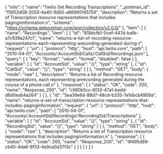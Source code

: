 {
  "info": {
    "name": "Twilio Get Recording Transcriptions",
    "_postman_id": "f5952d08-2053-4a40-9d50-a86960145756",
    "description": "Returns a set of Transcription resource representations that includes pagingninformation.n",
    "schema": "https://schema.getpostman.com/json/collection/v2.0.0/"
  },
  "item": [
    {
      "name": "Recordings",
      "item": [
        {
          "id": "818dcfb1-0cef-447d-bafb-a7c939a247c1",
          "name": "returns-a-list-of-recording-resource-representations-each-representing-arecording-generated-during-t",
          "request": {
            "url": {
              "protocol": "http",
              "host": "api.twilio.com",
              "path": [
                "2010-04-01",
                "Accounts/:AccountSid/Calls/:CallSid/Recordings.json"
              ],
              "query": [
                {
                  "key": "format",
                  "value": "format",
                  "disabled": false
                }
              ],
              "variable": [
                {
                  "id": "AccountSid",
                  "value": "{}",
                  "type": "string"
                },
                {
                  "id": "CallSid",
                  "value": "{}",
                  "type": "string"
                }
              ]
            },
            "method": "GET",
            "body": {
              "mode": "raw"
            },
            "description": "Returns a list of Recording resource representations, each representing anrecording generated during the course of a phone call.n"
          },
          "response": [
            {
              "status": "OK",
              "code": 200,
              "name": "Response_200",
              "id": "c980b5cc-6f33-47a1-bedd-d6d0eab4a264"
            }
          ]
        },
        {
          "id": "5ea39e6d-88d7-48cd-b335-7e1dbcb4909a",
          "name": "returns-a-set-of-transcription-resource-representations-that-includes-paginginformation",
          "request": {
            "url": {
              "protocol": "http",
              "host": "api.twilio.com",
              "path": [
                "2010-04-01",
                "Accounts/:AccountSid/Recordings/:RecordingSid/Transcriptions"
              ],
              "variable": [
                {
                  "id": "AccountSid",
                  "value": "{}",
                  "type": "string"
                },
                {
                  "id": "RecordingSid",
                  "value": "{}",
                  "type": "string"
                }
              ]
            },
            "method": "GET",
            "body": {
              "mode": "raw"
            },
            "description": "Returns a set of Transcription resource representations that includes pagingninformation.n"
          },
          "response": [
            {
              "status": "OK",
              "code": 200,
              "name": "Response_200",
              "id": "4f495d89-cb40-4da6-9f33-4a9ca0d37f3c"
            }
          ]
        }
      ]
    }
  ]
}